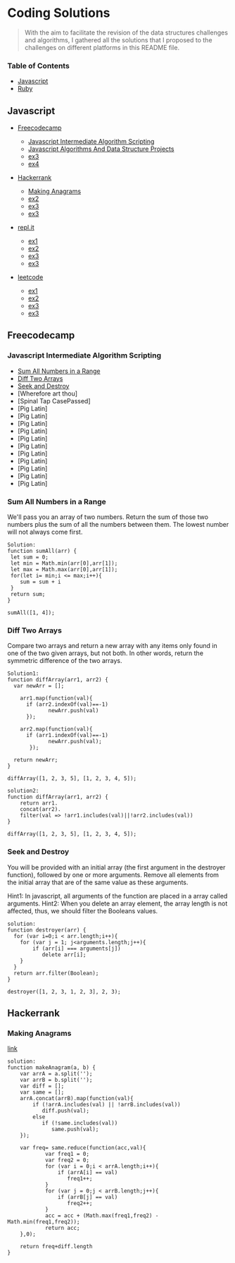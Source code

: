 # Coding Solutions

> With the aim to facilitate the revision of the data structures challenges and algorithms, I gathered all the solutions that I proposed to the challenges on different platforms in this README file. 

### Table of Contents

   - [Javascript](#Javascript)
   - [Ruby](#Ruby)

## Javascript

- [Freecodecamp](#Freecodecamp)
    - [Javascript Intermediate Algorithm Scripting](#Javascript-Intermediate-Algorithm-Scripting)
    - [Javascript Algorithms And Data Structure Projects](#free_ex2)
    - [ex3](#free_ex3)
    - [ex4](#free_ex4)

- [Hackerrank](#Hackerrank)
  - [Making Anagrams](#Making-Anagrams)
  - [ex2](#haker_ex2)
  - [ex3](#haker_ex3)
  - [ex3](#hakr_ex4)
  
- [repl.it](#repl)
  - [ex1](#)
  - [ex2](#)
  - [ex3](#)
  - [ex3](#)
 
- [leetcode](#leetcode)
  - [ex1](#)
  - [ex2](#)
  - [ex3](#)
  - [ex3](#)
  
## Freecodecamp

### Javascript Intermediate Algorithm Scripting
* [Sum All Numbers in a Range](#Sum-All-Numbers-in-a-Range)
* [Diff Two Arrays](#Diff-Two-Arrays)
* [Seek and Destroy](#Seek-and-Destroy)
* [Wherefore art thou]
* [Spinal Tap CasePassed]
* [Pig Latin]
* [Pig Latin]
* [Pig Latin]
* [Pig Latin]
* [Pig Latin]
* [Pig Latin]
* [Pig Latin]
* [Pig Latin]
* [Pig Latin]
* [Pig Latin]
* [Pig Latin]

  
### Sum All Numbers in a Range

 We'll pass you an array of two numbers. Return the sum of those two numbers plus the sum of all the numbers between them. The lowest number will not always come first.

 ``` 
 Solution: 
 function sumAll(arr) {
  let sum = 0;
  let min = Math.min(arr[0],arr[1]);
  let max = Math.max(arr[0],arr[1]);
  for(let i= min;i <= max;i++){
     sum = sum + i
  }
  return sum;
}

sumAll([1, 4]);
``` 

### Diff Two Arrays

Compare two arrays and return a new array with any items only found in one of the two given arrays, but not both. In other words, return the symmetric difference of the two arrays.
``` 
Solution1:
function diffArray(arr1, arr2) {
  var newArr = [];

    arr1.map(function(val){
      if (arr2.indexOf(val)==-1)
             newArr.push(val) 
      });
  
    arr2.map(function(val){
      if (arr1.indexOf(val)==-1)
             newArr.push(val); 
       });    
  
  return newArr;
}

diffArray([1, 2, 3, 5], [1, 2, 3, 4, 5]);

```
```
solution2:
function diffArray(arr1, arr2) {
    return arr1.
    concat(arr2).
    filter(val => !arr1.includes(val)||!arr2.includes(val)) 
}

diffArray([1, 2, 3, 5], [1, 2, 3, 4, 5]);

```
### Seek and Destroy
You will be provided with an initial array (the first argument in the destroyer function), followed by one or more arguments. Remove all elements from the initial array that are of the same value as these arguments.

Hint1: In javascript, all arguments of the function are placed in a array called arguments.
Hint2: When you delete an array element, the array length is not affected, thus, we should filter the Booleans values.

```
solution:
function destroyer(arr) {
  for (var i=0;i < arr.length;i++){
    for (var j = 1; j<arguments.length;j++){
        if (arr[i] === arguments[j])
           delete arr[i];
    }
  }
  return arr.filter(Boolean);
}

destroyer([1, 2, 3, 1, 2, 3], 2, 3);

```
## Hackerrank

### Making Anagrams 
[link](<https://www.hackerrank.com/challenges/ctci-making-anagrams/problem?h_l=interview&playlist_slugs%5B%5D=interview-preparation-kit&playlist_slugs%5B%5D=strings>)

```
solution:
function makeAnagram(a, b) {
    var arrA = a.split('');
    var arrB = b.split('');
    var diff = [];
    var same = [];
    arrA.concat(arrB).map(function(val){
        if (!arrA.includes(val) || !arrB.includes(val))
           diff.push(val);
        else
           if (!same.includes(val))
              same.push(val);  
    });

    var freq= same.reduce(function(acc,val){
            var freq1 = 0;
            var freq2 = 0;
            for (var i = 0;i < arrA.length;i++){
                if (arrA[i] == val)
                   freq1++;
            }
            for (var j = 0;j < arrB.length;j++){
                if (arrB[j] == val)
                   freq2++;
            }
            acc = acc + (Math.max(freq1,freq2) - Math.min(freq1,freq2)); 
            return acc;
    },0);                                           
                                               
    return freq+diff.length
}


```
